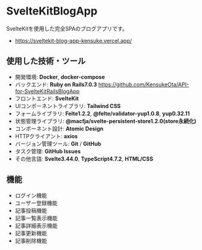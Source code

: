 # SvelteKitBlogApp
SvelteKitを使用した完全SPAのブログアプリです。
- https://sveltekit-blog-app-kensuke.vercel.app/

## 使用した技術・ツール
- 開発環境: __Docker__, __docker-compose__
- バックエンド: __Ruby on Rails7.0.3__
https://github.com/KensukeOta/API-for-SvelteKitRailsBlogApp
- フロントエンド: __SvelteKit__
- UIコンポーネントライブラリ: __Tailwind CSS__
- フォームライブラリ: __Felte1.2.2__, __@felte/validator-yup1.0.8__, __yup0.32.11__
- 状態管理ライプラリ: __@macfja/svelte-persistent-store1.2.0(store永続化)__
- コンポーネント設計: __Atomic Design__
- HTTPクライアント: __axios__
- バージョン管理ツール: __Git__ / __GitHub__
- タスク管理: __GitHub Issues__
- その他言語: __Svelte3.44.0__, __TypeScript4.7.2__, __HTML/CSS__

## 機能
- ログイン機能
- ユーザー登録機能
- 記事投稿機能
- 記事一覧表示機能
- 記事詳細表示機能
- 記事更新機能
- 記事削除機能
